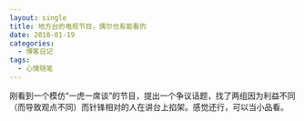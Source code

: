 ```yaml
---
layout: single
title: 地方台的电视节目，偶尔也有能看的
date: 2010-01-19
categories:
  - 博客日记
tags:
  - 心情随笔
---
```


刚看到一个模仿“一虎一席谈”的节目，提出一个争议话题，找了两组因为利益不同（而导致观点不同）而针锋相对的人在讲台上掐架。感觉还行，可以当小品看。

